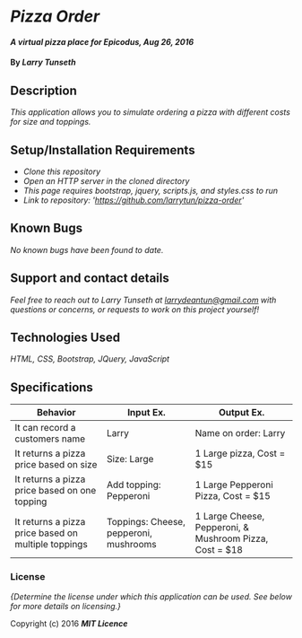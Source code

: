 # _Pizza Order_

#### _A virtual pizza place for Epicodus, Aug 26, 2016_

#### By _**Larry Tunseth**_

## Description

_This application allows you to simulate ordering a pizza with different costs for size and toppings._

## Setup/Installation Requirements

* _Clone this repository_
* _Open an HTTP server in the cloned directory_
* _This page requires bootstrap, jquery, scripts.js, and styles.css to run_
* _Link to repository: 'https://github.com/larrytun/pizza-order'_


## Known Bugs

_No known bugs have been found to date._

## Support and contact details

_Feel free to reach out to Larry Tunseth at larrydeantun@gmail.com with questions or concerns, or requests to work on this project yourself!_

## Technologies Used

_HTML, CSS, Bootstrap, JQuery, JavaScript_

## Specifications

| Behavior | Input Ex. | Output Ex. |
| --- | --- | --- |
| It can record a customers name | Larry | Name on order: Larry |
| It returns a pizza price based on size | Size: Large  | 1 Large pizza, Cost = $15 |
| It returns a pizza price based on one topping  | Add topping: Pepperoni |  1 Large Pepperoni Pizza, Cost = $15 |
| It returns a pizza price based on multiple toppings | Toppings: Cheese, pepperoni, mushrooms | 1 Large Cheese, Pepperoni, & Mushroom Pizza, Cost = $18 |



### License

*{Determine the license under which this application can be used.  See below for more details on licensing.}*

Copyright (c) 2016 **_MIT Licence_**
